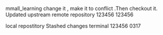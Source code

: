 mmall_learning   change it , make it to conflict .Then checkout it.  
Updated upstream
remote  repository
123456
123456

local repostitory
Stashed changes
terminal  123456 0317
